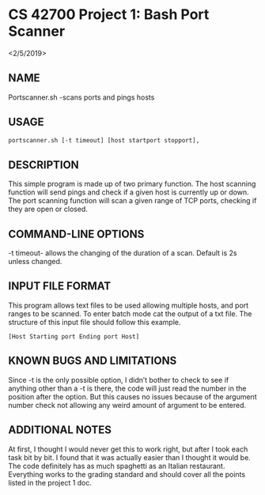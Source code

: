 # CS 42700 Project 1: Bash Port Scanner
<Brandon Cocanig>
<2/5/2019>

## NAME
Portscanner.sh -scans ports and pings hosts

## USAGE
```bash
portscanner.sh [-t timeout] [host startport stopport],
```

## DESCRIPTION
This simple program is made up of two primary function. The host scanning function will send pings and check if a given host is currently up or down. The port scanning function will scan a given range of TCP ports, checking if they are open or closed.

## COMMAND-LINE OPTIONS
-t timeout- allows the changing of the duration of a scan. Default is 2s unless changed.

## INPUT FILE FORMAT
   This program allows text files to be used allowing multiple hosts, and port ranges to be scanned. To enter batch mode cat the output of a txt file. The structure of this input file should follow this example.
```
[Host Starting port Ending port Host]
```

## KNOWN BUGS AND LIMITATIONS
Since -t is the only possible option, I didn’t bother to check to see if anything other than a -t is there, the code will just read the number in the position after the option. But this causes no issues because of the argument number check not allowing any weird amount of argument to be entered.

## ADDITIONAL NOTES
At first, I thought I would never get this to work right, but after I took each task bit by bit. I found that it was actually easier than I thought it would be. The code definitely has as much spaghetti as an Italian restaurant. Everything works to the grading standard and should cover all the points listed in the project 1 doc.